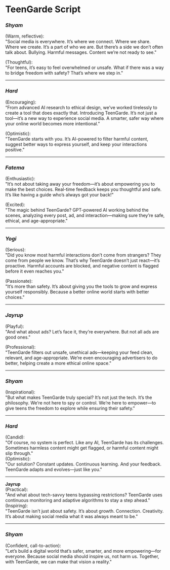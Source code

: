 # TeenGarde Script

### *Shyam*  
(Warm, reflective):  
"Social media is everywhere. It’s where we connect. Where we share. Where we create. It’s a part of who we are. But there’s a side we don’t often talk about. Bullying. Harmful messages. Content we’re not ready to see."  

(Thoughtful):  
"For teens, it’s easy to feel overwhelmed or unsafe. What if there was a way to bridge freedom with safety? That’s where we step in."  

---

### *Hard*  
(Encouraging):  
“From advanced AI research to ethical design, we’ve worked tirelessly to create a tool that does exactly that. Introducing TeenGarde. It’s not just a tool—it’s a new way to experience social media. A smarter, safer way where your online world becomes more intentional.” 

(Optimistic):  
"TeenGarde starts with you. It’s AI-powered to filter harmful content, suggest better ways to express yourself, and keep your interactions positive."  

---

### *Fatema*  
(Enthusiastic):  
"It’s not about taking away your freedom—it’s about empowering you to make the best choices. Real-time feedback keeps you thoughtful and safe. It’s like having a guide who’s always got your back!"  

(Excited):  
"The magic behind TeenGarde? GPT-powered AI working behind the scenes, analyzing every post, ad, and interaction—making sure they’re safe, ethical, and age-appropriate."  

---

### *Yogi*  
(Serious):  
"Did you know most harmful interactions don’t come from strangers? They come from people we know. That’s why TeenGarde doesn’t just react—it’s proactive. Harmful accounts are blocked, and negative content is flagged before it even reaches you."  

(Passionate):  
"It’s more than safety. It’s about giving you the tools to grow and express yourself responsibly. Because a better online world starts with better choices."  

---

### *Jayrup*  
(Playful):  
"And what about ads? Let’s face it, they’re everywhere. But not all ads are good ones."  

(Professional):  
"TeenGarde filters out unsafe, unethical ads—keeping your feed clean, relevant, and age-appropriate. We’re even encouraging advertisers to do better, helping create a more ethical online space."  

---

### *Shyam*  
(Inspirational):  
"But what makes TeenGarde truly special? It’s not just the tech. It’s the philosophy. We’re not here to spy or control. We’re here to empower—to give teens the freedom to explore while ensuring their safety."  

---

### *Hard*  
(Candid):  
"Of course, no system is perfect. Like any AI, TeenGarde has its challenges. Sometimes harmless content might get flagged, or harmful content might slip through."  
(Optimistic):  
"Our solution? Constant updates. Continuous learning. And your feedback. TeenGarde adapts and evolves—just like you."  

---
**Jayrup**  
(Practical):  
"And what about tech-savvy teens bypassing restrictions? TeenGarde uses continuous monitoring and adaptive algorithms to stay a step ahead."  
(Inspiring):  
"TeenGarde isn’t just about safety. It’s about growth. Connection. Creativity. It’s about making social media what it was always meant to be."  

---

### *Shyam*  
(Confident, call-to-action):  
"Let’s build a digital world that’s safer, smarter, and more empowering—for everyone. Because social media should inspire us, not harm us. Together, with TeenGarde, we can make that vision a reality."
